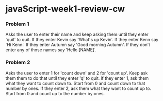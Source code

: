 # javaScript-week1-review-cw

### Problem 1

Asks the user to enter their name and keep asking them until they enter 'quit' to quit. If they enter Kevin say 'What's up Kevin'. If they enter Kenn say 'Hi Kenn'. If they enter Autumn say 'Good morning Autumn'. If they don't enter any of those names say 'Hello [NAME]'.

### Problem 2

Asks the user to enter 1 for 'count down' and 2 for 'count up'. Keep ask them them to do that until they enter 'q' to quit. If they enter 1, ask them what they want to count down to. Start from 0 and count down to that number by ones. If they enter 2, ask them what they want to count up to. Start from 0 and count up to the number by ones.

